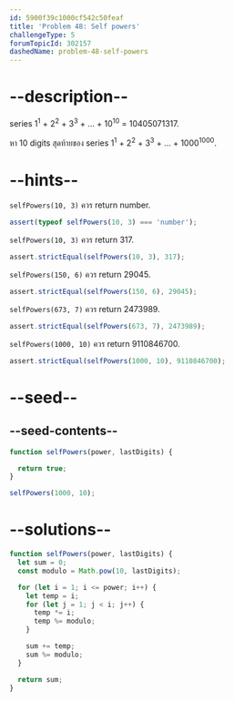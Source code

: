```yaml
---
id: 5900f39c1000cf542c50feaf
title: 'Problem 48: Self powers'
challengeType: 5
forumTopicId: 302157
dashedName: problem-48-self-powers
---
```


# --description--

series 1<sup>1</sup> + 2<sup>2</sup> + 3<sup>3</sup> + ... + 10<sup>10</sup> = 10405071317.

หา 10 digits สุดท้ายของ series 1<sup>1</sup> + 2<sup>2</sup> + 3<sup>3</sup> + ... + 1000<sup>1000</sup>.

# --hints--

`selfPowers(10, 3)` ควร return number.

```js
assert(typeof selfPowers(10, 3) === 'number');
```

`selfPowers(10, 3)` ควร return 317.

```js
assert.strictEqual(selfPowers(10, 3), 317);
```

`selfPowers(150, 6)` ควร return 29045.

```js
assert.strictEqual(selfPowers(150, 6), 29045);
```

`selfPowers(673, 7)` ควร return 2473989.

```js
assert.strictEqual(selfPowers(673, 7), 2473989);
```

`selfPowers(1000, 10)` ควร return 9110846700.

```js
assert.strictEqual(selfPowers(1000, 10), 9110846700);
```

# --seed--

## --seed-contents--

```js
function selfPowers(power, lastDigits) {

  return true;
}

selfPowers(1000, 10);
```

# --solutions--

```js
function selfPowers(power, lastDigits) {
  let sum = 0;
  const modulo = Math.pow(10, lastDigits);

  for (let i = 1; i <= power; i++) {
    let temp = i;
    for (let j = 1; j < i; j++) {
      temp *= i;
      temp %= modulo;
    }

    sum += temp;
    sum %= modulo;
  }

  return sum;
}
```

